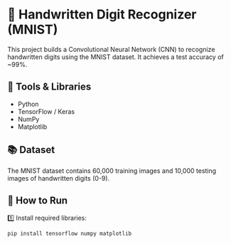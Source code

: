 # 🧠 Handwritten Digit Recognizer (MNIST)

This project builds a Convolutional Neural Network (CNN) to recognize handwritten digits using the MNIST dataset. It achieves a test accuracy of ~99%.

## 🔧 Tools & Libraries
- Python
- TensorFlow / Keras
- NumPy
- Matplotlib

## 📚 Dataset
The MNIST dataset contains 60,000 training images and 10,000 testing images of handwritten digits (0-9).

## 🚀 How to Run

1️⃣ Install required libraries:
```bash
pip install tensorflow numpy matplotlib

